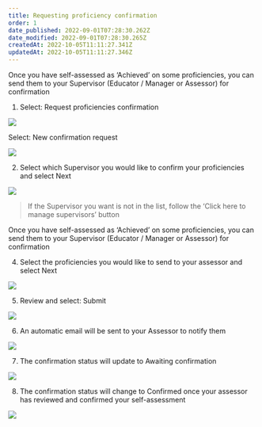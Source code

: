 ```yaml
---
title: Requesting proficiency confirmation​
order: 1
date_published: 2022-09-01T07:28:30.262Z
date_modified: 2022-09-01T07:28:30.265Z
createdAt: 2022-10-05T11:11:27.341Z
updatedAt: 2022-10-05T11:11:27.346Z
---
```

Once you have self-assessed as ‘Achieved’ on some proficiencies, you can send them to your Supervisor (Educator / Manager or Assessor) for confirmation​

1. ​Select: Request proficiencies confirmation​

![](/img/le-5-confirm-1.jpg)

Select: New confirmation request​

![](/img/le-5-confirm-2.jpg)

2. Select which Supervisor you would like to confirm your proficiencies and select Next​

![](/img/le-5-confirm-3.jpg)

> If the Supervisor you want is not in the list, follow the ‘Click here to manage supervisors’ button​

Once you have self-assessed as ‘Achieved’ on some proficiencies, you can send them to your Supervisor (Educator / Manager or Assessor) for confirmation​

4. ​Select the proficiencies you would like to send to your assessor and select Next​

![](/img/le-5-confirm-4.jpg)

5. Review and select: Submit​

![](/img/le-5-confirm-5.jpg)

6. An automatic email will be sent to your Assessor to notify them​

![](/img/le-5-confirm-6.jpg)

7. The confirmation status will update to Awaiting confirmation ​

![](/img/le-5-confirm-7.jpg)

8. The confirmation status will change to Confirmed once your assessor has reviewed and confirmed your self-assessment​

![](/img/le-5-confirm-8.jpg)